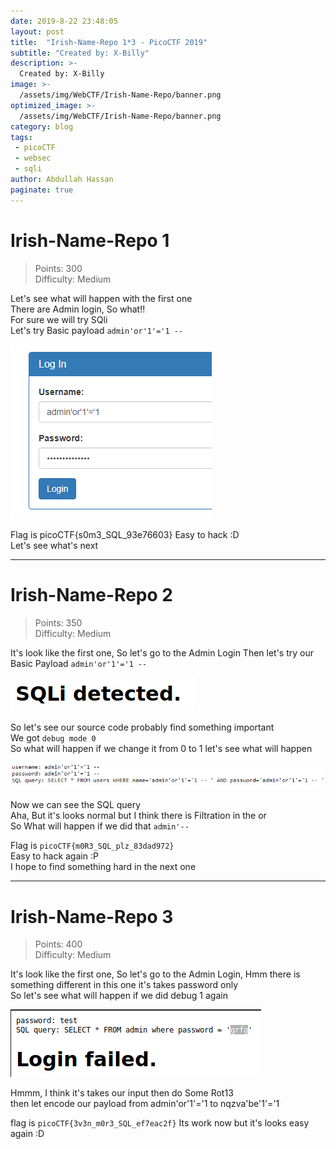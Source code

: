 ```yaml
---
date: 2019-8-22 23:48:05
layout: post
title:  "Irish-Name-Repo 1*3 - PicoCTF 2019"
subtitle: "Created by: X-Billy"
description: >- 
  Created by: X-Billy
image: >- 
  /assets/img/WebCTF/Irish-Name-Repo/banner.png
optimized_image: >- 
  /assets/img/WebCTF/Irish-Name-Repo/banner.png
category: blog
tags:
 - picoCTF 
 - websec 
 - sqli 
author: Abdullah Hassan
paginate: true
---
```


# Irish-Name-Repo 1

> Points: 300  
> Difficulty: Medium

Let's see what will happen with the first one  
There are Admin login, So what!!  
For sure we will try SQli  
Let's try Basic payload `admin'or'1'='1 --`  

![image](/assets/img/WebCTF/Irish-Name-Repo/1/1.png)

Flag is picoCTF{s0m3_SQL_93e76603} 
Easy to hack :D  
Let's see what's next  

---

# Irish-Name-Repo 2

> Points: 350  
> Difficulty: Medium

It's look like the first one, So let's go to the Admin Login Then let's try our Basic Payload `admin'or'1'='1 --`

![image](/assets/img/WebCTF/Irish-Name-Repo/2/1.png)

So let's see our source code probably find something important  
We got `debug mode 0`  
So what will happen if we change it from 0 to 1 let's see what will happen  

![image](/assets/img/WebCTF/Irish-Name-Repo/2/info.png)

Now we can see the SQL query  
Aha, But it's looks normal but I think there is Filtration in the or  
So What will happen if we did that `admin'--`  
  
Flag is `picoCTF{m0R3_SQL_plz_83dad972}`  
Easy to hack again :P  
I hope to find something hard in the next one  

---
# Irish-Name-Repo 3

> Points: 400  
> Difficulty: Medium

It's look like the first one, So let's go to the Admin Login, Hmm there is something different in this one it's takes password only  
So let's see what will happen if we did debug 1 again

![image](/assets/img/WebCTF/Irish-Name-Repo/3/2.png)

Hmmm, I think it's takes our input then do Some Rot13  
then let encode our payload from admin'or'1'='1 to nqzva'be'1'='1  
  

flag is `picoCTF{3v3n_m0r3_SQL_ef7eac2f}`
Its work now but it's looks easy again :D
